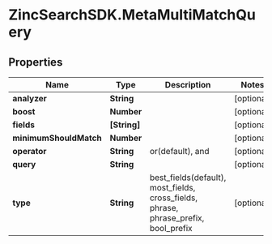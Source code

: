 # ZincSearchSDK.MetaMultiMatchQuery

## Properties

Name | Type | Description | Notes
------------ | ------------- | ------------- | -------------
**analyzer** | **String** |  | [optional] 
**boost** | **Number** |  | [optional] 
**fields** | **[String]** |  | [optional] 
**minimumShouldMatch** | **Number** |  | [optional] 
**operator** | **String** | or(default), and | [optional] 
**query** | **String** |  | [optional] 
**type** | **String** | best_fields(default), most_fields, cross_fields, phrase, phrase_prefix, bool_prefix | [optional] 



